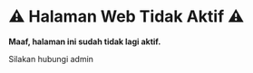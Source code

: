 # ⚠️ Halaman Web Tidak Aktif ⚠️

**Maaf, halaman ini sudah tidak lagi aktif.**

Silakan hubungi admin
